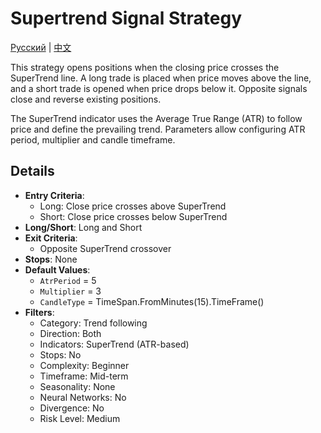 # Supertrend Signal Strategy
[Русский](README_ru.md) | [中文](README_cn.md)

This strategy opens positions when the closing price crosses the SuperTrend line. A long trade is placed when price moves above the line, and a short trade is opened when price drops below it. Opposite signals close and reverse existing positions.

The SuperTrend indicator uses the Average True Range (ATR) to follow price and define the prevailing trend. Parameters allow configuring ATR period, multiplier and candle timeframe.

## Details

- **Entry Criteria**:
  - Long: Close price crosses above SuperTrend
  - Short: Close price crosses below SuperTrend
- **Long/Short**: Long and Short
- **Exit Criteria**:
  - Opposite SuperTrend crossover
- **Stops**: None
- **Default Values**:
  - `AtrPeriod` = 5
  - `Multiplier` = 3
  - `CandleType` = TimeSpan.FromMinutes(15).TimeFrame()
- **Filters**:
  - Category: Trend following
  - Direction: Both
  - Indicators: SuperTrend (ATR-based)
  - Stops: No
  - Complexity: Beginner
  - Timeframe: Mid-term
  - Seasonality: None
  - Neural Networks: No
  - Divergence: No
  - Risk Level: Medium
